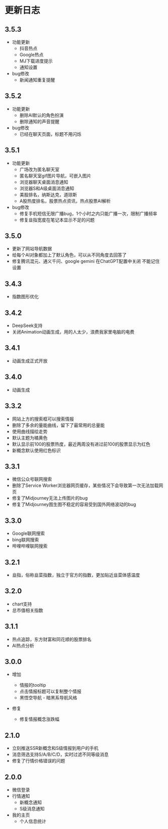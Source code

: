 # 更新日志

## 3.5.3

- 功能更新
    - 抖音热点
    - Google热点
    - MJ下载进度提示
    - 通知设置
- bug修改
    - 新闻通知重复提醒

## 3.5.2

- 功能更新
    - 删除AI默认的角色扮演
    - 删除通知的声音提醒
- bug修改
    - 已经在聊天页面，标题不用闪烁

## 3.5.1

- 功能更新
    - 广场改为匿名聊天室
    - 匿名聊天室gif图片导航，可嵌入图片
    - 浏览器聊天桌面消息通知
    - 浏览器S和A级桌面消息通知
    - 美股排名，纳斯达克，道琼斯
    - A股热度排名，股票热点资讯，热点股票AI解析
- bug修改
    - 修复手机短信无限广播bug，1个小时之内只能广播一次，限制广播频率
    - 修复韭指宽度在笔记本显示不足的问题

## 3.5.0

- 更新了网站导航数据
- 给每个AI对象都加上了默认角色，可以从不同角度去回答了
- 修复腾讯混元、通义千问、google gemini 在ChatGPT配置中关闭 不能记住设置

## 3.4.3

- 指数图形优化

## 3.4.2

- DeepSeek支持
- 关闭Animation动画生成，用的人太少，浪费我家里电脑的电费

## 3.4.1

- 动画生成正式开放

## 3.4.0

- 动画生成

## 3.3.2

- 网站上方的搜索框可以搜索情报
- 删除了多余的量能曲线，留下了最常用的总量能
- 使用曲线描绘走势
- 默认主题为橘黄色
- 默认显示前100的股票热度，最近两周没有进过前100的股票显示为红色
- 新概念默认使用红色标识

## 3.3.1

- 微信公众号联网搜索
- 删除了Service Worker浏览器网页缓存，某些情况下会导致第一次无法加载网页
- 修复了Midjourney无法上传图片的bug
- 修复了Midjourney图生图不稳定的容易受到国外网络波动的bug

## 3.3.0

- Google联网搜索
- bing联网搜索
- 哔哩哔哩联网搜索

## 3.2.1

- 韭指，俗称韭菜指数，独立于官方的指数，更加贴近韭菜体感温度

## 3.2.0

- chart支持
- 总市值相关指数

## 3.1.1

- 热点追踪，东方财富和同花顺的股票排名
- AI热点分析

## 3.0.0

- 增加
    - 情报的tooltip
    - 点击情报标题可以复制整个情报
    - 黑悟空导航 - 暗黑系导航风格

- 修复
    - 修复情报概念涨跌幅

## 2.1.0

- 立刻推送SSR新概念和S级情报到用户的手机
- 消息筛选支持S/A/B/C/D，实时过滤不同等级消息
- 修复了行情价格错误的问题

## 2.0.0

- 微信登录
- 行情通知
    - 新概念通知
    - S级消息通知
- 我的主页
    - 个人信息统计
